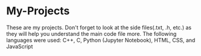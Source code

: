 # My-Projects

These are my projects. Don't forget to look at the side files(.txt, .h, etc.) as they will help you understand the main code file more. The following languages were used: C++, C, Python (Jupyter Notebook), HTML, CSS, and JavaScript
